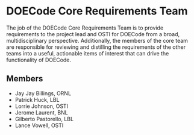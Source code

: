 # DOECode Core Requirements Team
The job of the DOECode Core Requirements Team is to provide requirements to the project lead and OSTI for DOECode from a broad, multidisciplinary perspective. Additionally, the members of the core team are responsible for reviewing and distilling the requirements of the other teams into a useful, actionable items of interest that can drive the functionality of DOECode.

## Members
- Jay Jay Billings, ORNL
- Patrick Huck, LBL
- Lorrie Johnson, OSTI
- Jerome Laurent, BNL
- Gilberto Pastorello, LBL
- Lance Vowell, OSTI